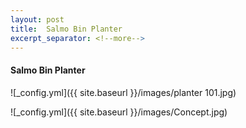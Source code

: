 ```yaml
---
layout: post
title:  Salmo Bin Planter
excerpt_separator: <!--more-->
---
```


#### Salmo Bin Planter

![_config.yml]({{ site.baseurl }}/images/planter 101.jpg)

![_config.yml]({{ site.baseurl }}/images/Concept.jpg)

